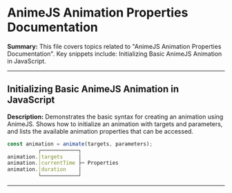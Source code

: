 # AnimeJS Animation Properties Documentation

**Summary:** This file covers topics related to "AnimeJS Animation Properties Documentation". Key snippets include: Initializing Basic AnimeJS Animation in JavaScript.

---

## Initializing Basic AnimeJS Animation in JavaScript

**Description:** Demonstrates the basic syntax for creating an animation using AnimeJS. Shows how to initialize an animation with targets and parameters, and lists the available animation properties that can be accessed.

```javascript
const animation = animate(targets, parameters);
          ┌────────────┐
animation.│targets     │
animation.│currentTime ├─ Properties
animation.│duration    │
          └────────────┘
```

---